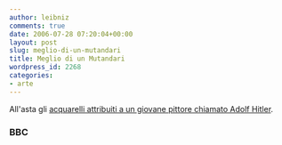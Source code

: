 ```yaml
---
author: leibniz
comments: true
date: 2006-07-28 07:20:04+00:00
layout: post
slug: meglio-di-un-mutandari
title: Meglio di un Mutandari
wordpress_id: 2268
categories:
- arte
---
```


All'asta gli [acquarelli attribuiti a un giovane pittore chiamato Adolf Hitler](http://news.bbc.co.uk/2/hi/uk_news/england/cornwall/5222108.stm).

### BBC
